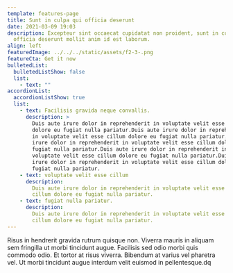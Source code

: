 ```yaml
---
template: features-page
title: Sunt in culpa qui officia deserunt
date: 2021-03-09 19:03
description: Excepteur sint occaecat cupidatat non proident, sunt in culpa qui
  officia deserunt mollit anim id est laborum.
align: left
featuredImage: ../../../static/assets/f2-3-.png
featureCta: Get it now
bulletedList:
  bulletedListShow: false
  list:
    - text: ""
accordionList:
  accordionListShow: true
  list:
    - text: Facilisis gravida neque convallis.
      description: >
        Duis aute irure dolor in reprehenderit in voluptate velit esse cillum
        dolore eu fugiat nulla pariatur.Duis aute irure dolor in reprehenderit
        in voluptate velit esse cillum dolore eu fugiat nulla pariatur.Duis aute
        irure dolor in reprehenderit in voluptate velit esse cillum dolore eu
        fugiat nulla pariatur.Duis aute irure dolor in reprehenderit in
        voluptate velit esse cillum dolore eu fugiat nulla pariatur.Duis aute
        irure dolor in reprehenderit in voluptate velit esse cillum dolore eu
        fugiat nulla pariatur.
    - text: voluptate velit esse cillum
      description:
        Duis aute irure dolor in reprehenderit in voluptate velit esse
        cillum dolore eu fugiat nulla pariatur.
    - text: fugiat nulla pariatur.
      description:
        Duis aute irure dolor in reprehenderit in voluptate velit esse
        cillum dolore eu fugiat nulla pariatur.
---
```


Risus in hendrerit gravida rutrum quisque non. Viverra mauris in aliquam sem fringilla ut morbi tincidunt augue. Facilisis sed odio morbi quis commodo odio. Et tortor at risus viverra. Bibendum at varius vel pharetra vel. Ut morbi tincidunt augue interdum velit euismod in pellentesque.dq
